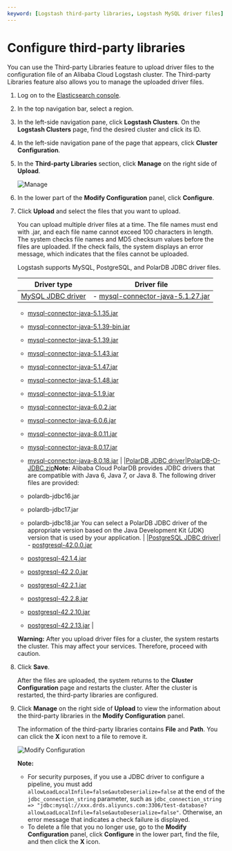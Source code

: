 ```yaml
---
keyword: [Logstash third-party libraries, Logstash MySQL driver files]
---
```


# Configure third-party libraries

You can use the Third-party Libraries feature to upload driver files to the configuration file of an Alibaba Cloud Logstash cluster. The Third-party Libraries feature also allows you to manage the uploaded driver files.

1.  Log on to the [Elasticsearch console](https://elasticsearch.console.aliyun.com/#/home).

2.  In the top navigation bar, select a region.

3.  In the left-side navigation pane, click **Logstash Clusters**. On the **Logstash Clusters** page, find the desired cluster and click its ID.

4.  In the left-side navigation pane of the page that appears, click **Cluster Configuration**.

5.  In the **Third-party Libraries** section, click **Manage** on the right side of **Upload**.

    ![Manage](https://static-aliyun-doc.oss-accelerate.aliyuncs.com/assets/img/en-US/1542986061/p69310.png)

6.  In the lower part of the **Modify Configuration** panel, click **Configure**.

7.  Click **Upload** and select the files that you want to upload.

    You can upload multiple driver files at a time. The file names must end with .jar, and each file name cannot exceed 100 characters in length. The system checks file names and MD5 checksum values before the files are uploaded. If the check fails, the system displays an error message, which indicates that the files cannot be uploaded.

    Logstash supports MySQL, PostgreSQL, and PolarDB JDBC driver files.

    |Driver type|Driver file|
    |-----------|-----------|
    |[MySQL JDBC driver](https://mvnrepository.com/artifact/mysql/mysql-connector-java)|    -   [mysql-connector-java-5.1.27.jar](https://repo1.maven.org/maven2/mysql/mysql-connector-java/5.1.27/mysql-connector-java-5.1.27.jar)
    -   [mysql-connector-java-5.1.35.jar](https://repo1.maven.org/maven2/mysql/mysql-connector-java/5.1.35/mysql-connector-java-5.1.35.jar)
    -   [mysql-connector-java-5.1.39-bin.jar](http://static.runoob.com/download/mysql-connector-java-5.1.39-bin.jar)
    -   [mysql-connector-java-5.1.39.jar](https://repo1.maven.org/maven2/mysql/mysql-connector-java/5.1.39/mysql-connector-java-5.1.39.jar)
    -   [mysql-connector-java-5.1.43.jar](https://repo1.maven.org/maven2/mysql/mysql-connector-java/5.1.43/mysql-connector-java-5.1.43.jar)
    -   [mysql-connector-java-5.1.47.jar](https://repo1.maven.org/maven2/mysql/mysql-connector-java/5.1.47/mysql-connector-java-5.1.47.jar)
    -   [mysql-connector-java-5.1.48.jar](https://repo1.maven.org/maven2/mysql/mysql-connector-java/5.1.48/mysql-connector-java-5.1.48.jar)
    -   [mysql-connector-java-5.1.9.jar](https://repo1.maven.org/maven2/mysql/mysql-connector-java/5.1.9/mysql-connector-java-5.1.9.jar)
    -   [mysql-connector-java-6.0.2.jar](https://repo1.maven.org/maven2/mysql/mysql-connector-java/6.0.2/mysql-connector-java-6.0.2.jar)
    -   [mysql-connector-java-6.0.6.jar](https://repo1.maven.org/maven2/mysql/mysql-connector-java/6.0.6/mysql-connector-java-6.0.6.jar)
    -   [mysql-connector-java-8.0.11.jar](https://repo1.maven.org/maven2/mysql/mysql-connector-java/8.0.11/mysql-connector-java-8.0.11.jar)
    -   [mysql-connector-java-8.0.17.jar](https://repo1.maven.org/maven2/mysql/mysql-connector-java/8.0.17/mysql-connector-java-8.0.17.jar)
    -   [mysql-connector-java-8.0.18.jar](https://repo1.maven.org/maven2/mysql/mysql-connector-java/8.0.18/mysql-connector-java-8.0.18.jar) |
    |[PolarDB JDBC driver]()|[PolarDB-O-JDBC.zip](https://docs-aliyun.cn-hangzhou.oss.aliyun-inc.com/assets/attach/146188/cn_zh/1606269061392/PolarDB-O-JDBC.zip?spm=a2c4g.11186623.2.14.11c77794QIO7bR&file=PolarDB-O-JDBC.zip)**Note:** Alibaba Cloud PolarDB provides JDBC drivers that are compatible with Java 6, Java 7, or Java 8. The following driver files are provided:

    -   polardb-jdbc16.jar
    -   polardb-jdbc17.jar
    -   polardb-jdbc18.jar
You can select a PolarDB JDBC driver of the appropriate version based on the Java Development Kit \(JDK\) version that is used by your application. |
    |[PostgreSQL JDBC driver](https://jdbc.postgresql.org/download.html)|    -   [postgresql-42.0.0.jar](https://jdbc.postgresql.org/download/postgresql-42.0.0.jar)
    -   [postgresql-42.1.4.jar](https://jdbc.postgresql.org/download/postgresql-42.1.4.jar)
    -   [postgresql-42.2.0.jar](https://jdbc.postgresql.org/download/postgresql-42.2.0.jar)
    -   [postgresql-42.2.1.jar](https://jdbc.postgresql.org/download/postgresql-42.2.1.jar)
    -   [postgresql-42.2.8.jar](https://jdbc.postgresql.org/download/postgresql-42.2.8.jar)
    -   [postgresql-42.2.10.jar](https://jdbc.postgresql.org/download/postgresql-42.2.10.jar)
    -   [postgresql-42.2.13.jar](https://jdbc.postgresql.org/download/postgresql-42.2.13.jar) |

    **Warning:** After you upload driver files for a cluster, the system restarts the cluster. This may affect your services. Therefore, proceed with caution.

8.  Click **Save**.

    After the files are uploaded, the system returns to the **Cluster Configuration** page and restarts the cluster. After the cluster is restarted, the third-party libraries are configured.

9.  Click **Manage** on the right side of **Upload** to view the information about the third-party libraries in the **Modify Configuration** panel.

    The information of the third-party libraries contains **File** and **Path**. You can click the **X** icon next to a file to remove it.

    ![Modify Configuration](https://static-aliyun-doc.oss-accelerate.aliyuncs.com/assets/img/en-US/1542986061/p69324.png)

    **Note:**

    -   For security purposes, if you use a JDBC driver to configure a pipeline, you must add `allowLoadLocalInfile=false&autoDeserialize=false` at the end of the `jdbc_connection_string` parameter, such as `jdbc_connection_string => "jdbc:mysql://xxx.drds.aliyuncs.com:3306/test-database?allowLoadLocalInfile=false&autoDeserialize=false"`. Otherwise, an error message that indicates a check failure is displayed.
    -   To delete a file that you no longer use, go to the **Modify Configuration** panel, click **Configure** in the lower part, find the file, and then click the **X** icon.


